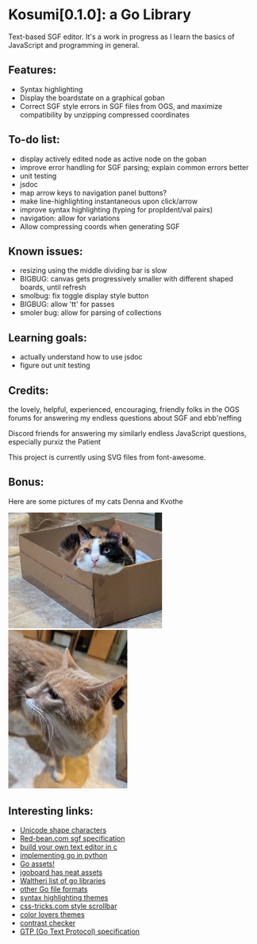 # Kosumi[0.1.0]: a Go Library
Text-based SGF editor. It's a work in progress as I learn the basics of JavaScript and programming in general. 

## Features:
- Syntax highlighting
- Display the boardstate on a graphical goban
- Correct SGF style errors in SGF files from OGS, and maximize compatibility by unzipping compressed coordinates

## To-do list:
- display actively edited node as active node on the goban
- improve error handling for SGF parsing; explain common errors better
- unit testing
- jsdoc
- map arrow keys to navigation panel buttons?
- make line-highlighting instantaneous upon click/arrow
- improve syntax highlighting (typing for propIdent/val pairs)
- navigation: allow for variations
- Allow compressing coords when generating SGF

## Known issues:
- resizing using the middle dividing bar is slow
- BIGBUG: canvas gets progressively smaller with different shaped boards, until refresh
- smolbug: fix toggle display style button
- BIGBUG: allow 'tt' for passes
- smoler bug: allow for parsing of collections

## Learning goals:
- actually understand how to use jsdoc
- figure out unit testing

## Credits:
the lovely, helpful, experienced, encouraging, friendly folks in the OGS forums for answering my endless questions about SGF and ebb'neffing

Discord friends for answering my similarly endless JavaScript questions, especially  purxiz the Patient 

This project is currently using SVG files from font-awesome.

## Bonus: 
Here are some pictures of my cats Denna and Kvothe

<img src="./READMEimages/denna.jpg" alt="Denna the cat sitting in a box" width=310>
<img src="./READMEimages/kvothe.jpg" alt="Kvothe the cat, existing" width=240>

## Interesting links:
- [Unicode shape characters](https://www.w3.org/TR/xml-entity-names/025.html)
- [Red-bean.com sgf specification](https://www.red-bean.com/sgf/sgf4.html#1)
- [build your own text editor in c](https://viewsourcecode.org/snaptoken/kilo/)
- [implementing go in python](https://www.moderndescartes.com/essays/implementing_go/)
- [Go assets!](https://github.com/atarnowsky/go-assets)
- [jgoboard has neat assets](https://jgoboard.com/)
- [Waltheri list of go libraries](https://github.com/waltheri/go-libraries?tab=readme-ov-file)
- [other Go file formats](https://senseis.xmp.net/?FileFormat)
- [syntax highlighting themes](https://github.com/atelierbram/syntax-highlighting)
- [css-tricks.com style scrollbar](https://css-tricks.com/the-current-state-of-styling-scrollbars-in-css/)
- [color lovers themes](https://www.colourlovers.com/)
- [contrast checker](https://webaim.org/resources/contrastchecker/)
- [GTP (Go Text Protocol) specification](https://www.lysator.liu.se/~gunnar/gtp/gtp2-spec-draft2/gtp2-spec.html)
